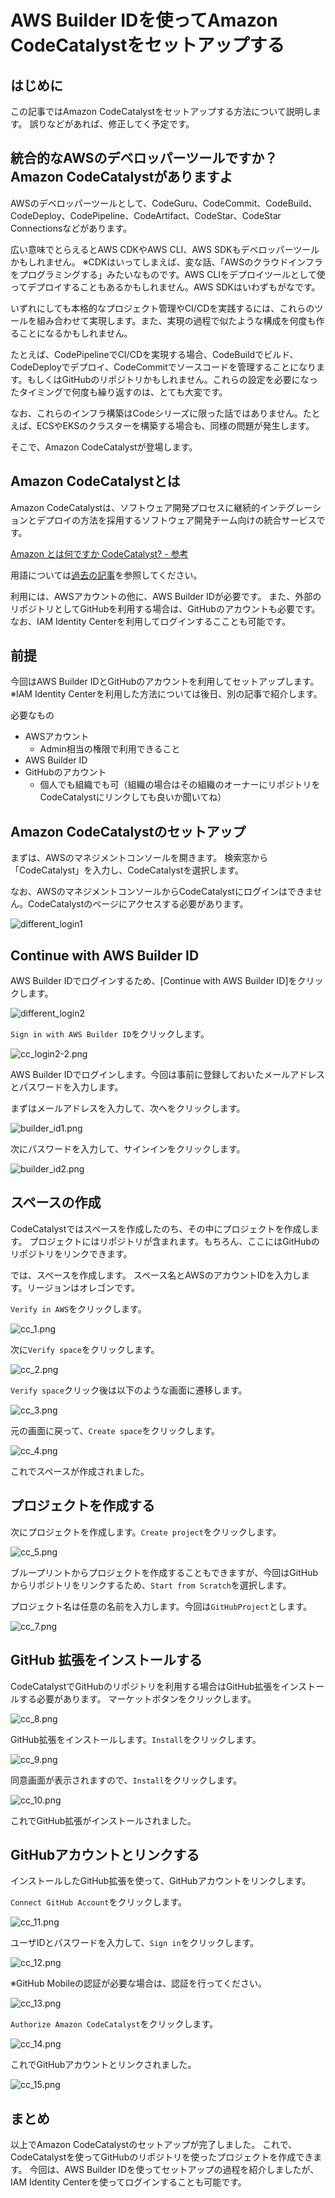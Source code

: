 # AWS Builder IDを使ってAmazon CodeCatalystをセットアップする

## はじめに

この記事ではAmazon CodeCatalystをセットアップする方法について説明します。
誤りなどがあれば、修正してく予定です。

## 統合的なAWSのデベロッパーツールですか？Amazon CodeCatalystがありますよ

AWSのデベロッパーツールとして、CodeGuru、CodeCommit、CodeBuild、CodeDeploy、CodePipeline、CodeArtifact、CodeStar、CodeStar Connectionsなどがあります。

広い意味でとらえるとAWS CDKやAWS CLI、AWS SDKもデベロッパーツールかもしれません。
※CDKはいってしまえば、変な話、「AWSのクラウドインフラをプログラミングする」みたいなものです。AWS CLIをデプロイツールとして使ってデプロイすることもあるかもしれません。AWS SDKはいわずもがなです。

いずれにしても本格的なプロジェクト管理やCI/CDを実践するには、これらのツールを組み合わせて実現します。また、実現の過程で似たような構成を何度も作ることになるかもしれません。

たとえば、CodePipelineでCI/CDを実現する場合、CodeBuildでビルド、CodeDeployでデプロイ、CodeCommitでソースコードを管理することになります。もしくはGitHubのリポジトリかもしれません。これらの設定を必要になったタイミングで何度も繰り返すのは、とても大変です。

なお、これらのインフラ構築はCodeシリーズに限った話ではありません。たとえば、ECSやEKSのクラスターを構築する場合も、同様の問題が発生します。

そこで、Amazon CodeCatalystが登場します。

## Amazon CodeCatalystとは

Amazon CodeCatalystは、ソフトウェア開発プロセスに継続的インテグレーションとデプロイの方法を採用するソフトウェア開発チーム向けの統合サービスです。

[Amazon とは何ですか CodeCatalyst? - 参考](https://docs.aws.amazon.com/ja_jp/codecatalyst/latest/userguide/welcome.html)

用語については[過去の記事](https://qiita.com/ymd65536/items/778c8b21618a17f9d455)を参照してください。

利用には、AWSアカウントの他に、AWS Builder IDが必要です。
また、外部のリポジトリとしてGitHubを利用する場合は、GitHubのアカウントも必要です。
なお、IAM Identity Centerを利用してログインするこことも可能です。

## 前提

今回はAWS Builder IDとGitHubのアカウントを利用してセットアップします。
※IAM Identity Centerを利用した方法については後日、別の記事で紹介します。

必要なもの

- AWSアカウント
  - Admin相当の権限で利用できること
- AWS Builder ID
- GitHubのアカウント
  - 個人でも組織でも可（組織の場合はその組織のオーナーにリポジトリをCodeCatalystにリンクしても良いか聞いてね）

## Amazon CodeCatalystのセットアップ

まずは、AWSのマネジメントコンソールを開きます。
検索窓から「CodeCatalyst」を入力し、CodeCatalystを選択します。

なお、AWSのマネジメントコンソールからCodeCatalystにログインはできません。CodeCatalystのページにアクセスする必要があります。

![different_login1](./images/different_login1.png)

## Continue with AWS Builder ID

AWS Builder IDでログインするため、[Continue with AWS Builder ID]をクリックします。

![different_login2](./images/different_login2.png)

`Sign in with AWS Builder ID`をクリックします。

![cc_login2-2.png](./images/cc_login2-2.png)

AWS Builder IDでログインします。今回は事前に登録しておいたメールアドレスとパスワードを入力します。

まずはメールアドレスを入力して、次へをクリックします。

![builder_id1.png](./images/builder_id1.png)

次にパスワードを入力して、サインインをクリックします。

![builder_id2.png](./images/builder_id2.png)

## スペースの作成

CodeCatalystではスペースを作成したのち、その中にプロジェクトを作成します。
プロジェクトにはリポジトリが含まれます。もちろん、ここにはGitHubのリポジトリをリンクできます。

では、スペースを作成します。
スペース名とAWSのアカウントIDを入力します。リージョンはオレゴンです。

`Verify in AWS`をクリックします。

![cc_1.png](./images/cc_1.png)

次に`Verify space`をクリックします。

![cc_2.png](./images/cc_2.png)

`Verify space`クリック後は以下のような画面に遷移します。

![cc_3.png](./images/cc_3.png)

元の画面に戻って、`Create space`をクリックします。

![cc_4.png](./images/cc_4.png)

これでスペースが作成されました。

## プロジェクトを作成する

次にプロジェクトを作成します。`Create project`をクリックします。

![cc_5.png](./images/cc_5.png)

ブループリントからプロジェクトを作成することもできますが、今回はGitHubからリポジトリをリンクするため、`Start from Scratch`を選択します。

プロジェクト名は任意の名前を入力します。今回は`GitHubProject`とします。

![cc_7.png](./images/cc_7.png)

## GitHub 拡張をインストールする

CodeCatalystでGitHubのリポジトリを利用する場合はGitHub拡張をインストールする必要があります。
マーケットボタンをクリックします。

![cc_8.png](./images/cc_8.png)

GitHub拡張をインストールします。`Install`をクリックします。

![cc_9.png](./images/cc_9.png)

同意画面が表示されますので、`Install`をクリックします。

![cc_10.png](./images/cc_10.png)

これでGitHub拡張がインストールされました。

## GitHubアカウントとリンクする

インストールしたGitHub拡張を使って、GitHubアカウントをリンクします。

`Connect GitHub Account`をクリックします。

![cc_11.png](./images/cc_11.png)

ユーザIDとパスワードを入力して、`Sign in`をクリックします。

![cc_12.png](./images/cc_12.png)

※GitHub Mobileの認証が必要な場合は、認証を行ってください。

![cc_13.png](./images/cc_13.png)

`Authorize Amazon CodeCatalyst`をクリックします。

![cc_14.png](./images/cc_14.png)

これでGitHubアカウントとリンクされました。

![cc_15.png](./images/cc_15.png)

## まとめ

以上でAmazon CodeCatalystのセットアップが完了しました。
これで、CodeCatalystを使ってGitHubのリポジトリを使ったプロジェクトを作成できます。
今回は、AWS Builder IDを使ってセットアップの過程を紹介しましたが、IAM Identity Centerを使ってログインすることも可能です。
